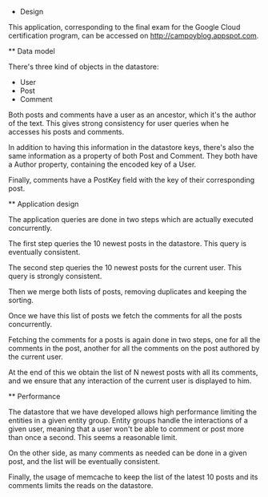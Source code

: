 * Design

This application, corresponding to the final exam for the Google Cloud
certification program, can be accessed on http://campoyblog.appspot.com.

** Data model

There's three kind of objects in the datastore:

- User
- Post
- Comment

Both posts and comments have a user as an ancestor, which it's the author of
the text. This gives strong consistency for user queries when he accesses his
posts and comments.

In addition to having this information in the datastore keys, there's also the
same information as a property of both Post and Comment. They both have a
Author property, containing the encoded key of a User.

Finally, comments have a PostKey field with the key of their corresponding post. 

** Application design

The application queries are done in two steps which are actually executed
concurrently.

The first step queries the 10 newest posts in the datastore. This query is
eventually consistent.

The second step queries the 10 newest posts for the current user. This query
is strongly consistent.

Then we merge both lists of posts, removing duplicates and keeping the sorting.

Once we have this list of posts we fetch the comments for all the posts
concurrently.

Fetching the comments for a posts is again done in two steps, one for all the
comments in the post, another for all the comments on the post authored by the
current user.

At the end of this we obtain the list of N newest posts with all its comments,
and we ensure that any interaction of the current user is displayed to him.

** Performance

The datastore that we have developed allows high performance limiting the
entities in a given entity group. Entity groups handle the interactions of
a given user, meaning that a user won't be able to comment or post more than
once a second. This seems a reasonable limit.

On the other side, as many comments as needed can be done in a given post,
and the list will be eventually consistent.

Finally, the usage of memcache to keep the list of the latest 10 posts and
its comments limits the reads on the datastore.



